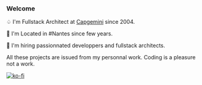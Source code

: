 ### Welcome 

♤ I'm Fullstack Architect at [Capgemini](https://www.capgemini.com/) since 2004.

🚩 I'm Located in #Nantes since few years. 

🤙 I'm hiring passionnated developpers and fullstack architects.

All these projects are issued from my personnal work. Coding is a pleasure not a work.

[![ko-fi](https://ko-fi.com/img/githubbutton_sm.svg)](https://ko-fi.com/L3L4UHW8D)
